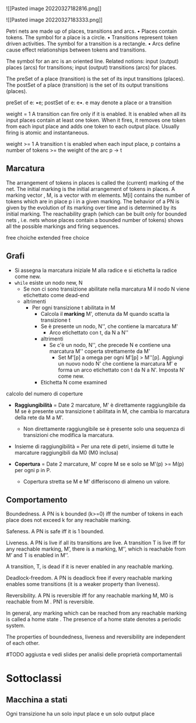 ![[Pasted image 20220327182816.png]]

![[Pasted image 20220327183333.png]]

Petri nets are made up of places, transitions and arcs.
• Places contain tokens. The symbol for a place is a circle.
• Transitions represent token driven activities. The symbol for a transition is a rectangle.
• Arcs define cause effect relationships between tokens and transitions.

The symbol for an arc is an oriented line. Related notions: input (output) places (arcs) for transitions; input (output) transitions (arcs) for places.

The preSet of a place (transition) is the set of its input transitions (places).
The postSet of a place (transition) is the set of its output transitions (places).

preSet of e: •e; postSet of e: e•. e may denote a place or a transition

weight = 1
A transition can fire only if it is enabled. It is enabled when all its input places contain at least one token. When it fires, it removes one token from each input place and adds one token to each output place. Usually firing is atomic and instantaneous.

weight >= 1
A transition
t is enabled when each input place, p contains a number of tokens >= the weight of the arc p -> t

## Marcatura
The arrangement of tokens in places is called the (current)
marking of
the net. The initial marking is the initial arrangement of tokens in
places.
A
marking vector , M, is a vector with m elements. M[i] contains the
number of tokens which are in place p i in a given marking.
The
behavior of a PN is given by the evolution of its marking over time
and is determined by its initial marking.
The
reachability graph (which can be built only for bounded nets , i.e. nets
whose places contain a bounded number of tokens) shows all the possible
markings and firing sequences.

free choiche
extended free choice


## Grafi
- Si assegna la marcatura iniziale M alla radice e si etichetta la radice come new.
- `while` esiste un nodo new, N
	- Se non ci sono transizione abilitate nella marcatura M il nodo N viene etichettato come dead-end
	- altrimenti
		- Per ogni transizione t abilitata in M
			- Calcola il **marking** M', ottenuta da M quando scatta la transizione t
			- Se è presente un nodo, N'', che contiene la marcatura M'
				- Arco etichettato con t, da N a N''
			- altrimenti
				- Se c'è un nodo, N'', che precede N e contiene una marcatura M'' coperta strettamente da M'
					- Set M'[p] a omega per ogni M'[p] > M''[p]. Aggiungi un nuovo nodo N' che contiene la marcatura M' e forma un arco etichettato con t da N a N'. Imposta N' come new.
			- Etichetta N come examined

calcolo del numero di coperture

- **Raggiungibilità** = Date 2 marcature, M' è direttamente raggiungibile da M se è presente una transizione t abilitata in M, che cambia lo marcatura della rete da M a M'. 
	- Non direttamente raggiungibile se è presente solo una sequenza di transizioni che modifica la marcatura.
- Insieme di raggiungibilità = Per una rete di petri, insieme di tutte le marcature raggiungibili da M0 (M0 inclusa)

- **Copertura** = Date 2 marcature, M' copre M se e solo se M'(p) >= M(p) per ogni p in P.
	- Copertura stretta se M e M' differiscono di almeno un valore.

## Comportamento
Boundedness. A PN is k bounded (k>=0) iff the number of tokens in each
place does not exceed k for any reachable marking.

Safeness. A PN is safe iff it is 1 bounded.

Liveness. A PN is live if all its transitions are live.
A transition T is live iff for any reachable marking, M’, there is a marking, M’’, which is reachable from M’ and T is enabled in M’’.

A transition, T, is dead if it is never enabled in any reachable marking.

Deadlock-freedom. A PN is deadlock free if every reachable marking enables some transitions (it is a weaker property than liveness).

Reversibility. A PN is reversible iff for any reachable marking M, M0 is reachable from M . PN1 is reversible.

In general, any marking which can be reached from any reachable marking is called a home state . The presence of a home state denotes a periodic system.

The properties of boundedness, liveness and reversibility are independent of each other.

#TODO aggiusta e vedi slides per analisi delle proprietà comportamentali

# Sottoclassi
## Macchina a stati
Ogni transizione ha un solo input place e un solo output place